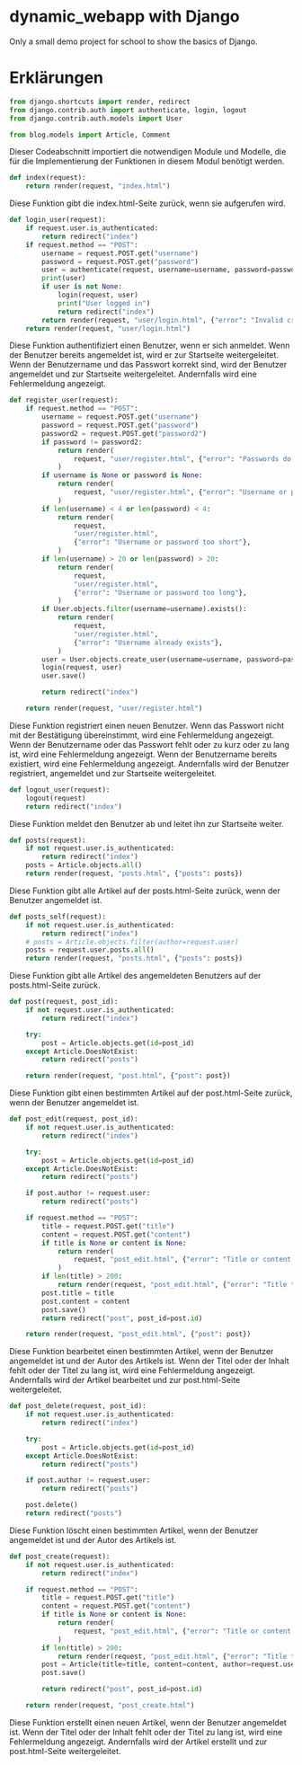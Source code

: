 # dynamic_webapp with Django
Only a small demo project for school to show the basics of Django.

# Erklärungen
```python
from django.shortcuts import render, redirect
from django.contrib.auth import authenticate, login, logout
from django.contrib.auth.models import User

from blog.models import Article, Comment


```
Dieser Codeabschnitt importiert die notwendigen Module und Modelle, die für die Implementierung der Funktionen in diesem Modul benötigt werden.

```python
def index(request):
    return render(request, "index.html")
```
Diese Funktion gibt die index.html-Seite zurück, wenn sie aufgerufen wird.

```python
def login_user(request):
    if request.user.is_authenticated:
        return redirect("index")
    if request.method == "POST":
        username = request.POST.get("username")
        password = request.POST.get("password")
        user = authenticate(request, username=username, password=password)
        print(user)
        if user is not None:
            login(request, user)
            print("User logged in")
            return redirect("index")
        return render(request, "user/login.html", {"error": "Invalid credentials"})
    return render(request, "user/login.html")
```
Diese Funktion authentifiziert einen Benutzer, wenn er sich anmeldet. Wenn der Benutzer bereits angemeldet ist, wird er zur Startseite weitergeleitet. Wenn der Benutzername und das Passwort korrekt sind, wird der Benutzer angemeldet und zur Startseite weitergeleitet. Andernfalls wird eine Fehlermeldung angezeigt.

```python
def register_user(request):
    if request.method == "POST":
        username = request.POST.get("username")
        password = request.POST.get("password")
        password2 = request.POST.get("password2")
        if password != password2:
            return render(
                request, "user/register.html", {"error": "Passwords do not match"}
            )
        if username is None or password is None:
            return render(
                request, "user/register.html", {"error": "Username or password missing"}
            )
        if len(username) < 4 or len(password) < 4:
            return render(
                request,
                "user/register.html",
                {"error": "Username or password too short"},
            )
        if len(username) > 20 or len(password) > 20:
            return render(
                request,
                "user/register.html",
                {"error": "Username or password too long"},
            )
        if User.objects.filter(username=username).exists():
            return render(
                request,
                "user/register.html",
                {"error": "Username already exists"},
            )
        user = User.objects.create_user(username=username, password=password)
        login(request, user)
        user.save()

        return redirect("index")

    return render(request, "user/register.html")
```
Diese Funktion registriert einen neuen Benutzer. Wenn das Passwort nicht mit der Bestätigung übereinstimmt, wird eine Fehlermeldung angezeigt. Wenn der Benutzername oder das Passwort fehlt oder zu kurz oder zu lang ist, wird eine Fehlermeldung angezeigt. Wenn der Benutzername bereits existiert, wird eine Fehlermeldung angezeigt. Andernfalls wird der Benutzer registriert, angemeldet und zur Startseite weitergeleitet.

```python
def logout_user(request):
    logout(request)
    return redirect("index")
```
Diese Funktion meldet den Benutzer ab und leitet ihn zur Startseite weiter.

```python
def posts(request):
    if not request.user.is_authenticated:
        return redirect("index")
    posts = Article.objects.all()
    return render(request, "posts.html", {"posts": posts})
```
Diese Funktion gibt alle Artikel auf der posts.html-Seite zurück, wenn der Benutzer angemeldet ist.

```python
def posts_self(request):
    if not request.user.is_authenticated:
        return redirect("index")
    # posts = Article.objects.filter(author=request.user)
    posts = request.user.posts.all()
    return render(request, "posts.html", {"posts": posts})
```
Diese Funktion gibt alle Artikel des angemeldeten Benutzers auf der posts.html-Seite zurück.

```python
def post(request, post_id):
    if not request.user.is_authenticated:
        return redirect("index")

    try:
        post = Article.objects.get(id=post_id)
    except Article.DoesNotExist:
        return redirect("posts")

    return render(request, "post.html", {"post": post})
```
Diese Funktion gibt einen bestimmten Artikel auf der post.html-Seite zurück, wenn der Benutzer angemeldet ist.

```python
def post_edit(request, post_id):
    if not request.user.is_authenticated:
        return redirect("index")

    try:
        post = Article.objects.get(id=post_id)
    except Article.DoesNotExist:
        return redirect("posts")

    if post.author != request.user:
        return redirect("posts")

    if request.method == "POST":
        title = request.POST.get("title")
        content = request.POST.get("content")
        if title is None or content is None:
            return render(
                request, "post_edit.html", {"error": "Title or content missing"}
            )
        if len(title) > 200:
            return render(request, "post_edit.html", {"error": "Title too long"})
        post.title = title
        post.content = content
        post.save()
        return redirect("post", post_id=post.id)

    return render(request, "post_edit.html", {"post": post})
```
Diese Funktion bearbeitet einen bestimmten Artikel, wenn der Benutzer angemeldet ist und der Autor des Artikels ist. Wenn der Titel oder der Inhalt fehlt oder der Titel zu lang ist, wird eine Fehlermeldung angezeigt. Andernfalls wird der Artikel bearbeitet und zur post.html-Seite weitergeleitet.

```python
def post_delete(request, post_id):
    if not request.user.is_authenticated:
        return redirect("index")

    try:
        post = Article.objects.get(id=post_id)
    except Article.DoesNotExist:
        return redirect("posts")

    if post.author != request.user:
        return redirect("posts")

    post.delete()
    return redirect("posts")
```
Diese Funktion löscht einen bestimmten Artikel, wenn der Benutzer angemeldet ist und der Autor des Artikels ist.

```python
def post_create(request):
    if not request.user.is_authenticated:
        return redirect("index")

    if request.method == "POST":
        title = request.POST.get("title")
        content = request.POST.get("content")
        if title is None or content is None:
            return render(
                request, "post_edit.html", {"error": "Title or content missing"}
            )
        if len(title) > 200:
            return render(request, "post_edit.html", {"error": "Title too long"})
        post = Article(title=title, content=content, author=request.user)
        post.save()

        return redirect("post", post_id=post.id)

    return render(request, "post_create.html")
```
Diese Funktion erstellt einen neuen Artikel, wenn der Benutzer angemeldet ist. Wenn der Titel oder der Inhalt fehlt oder der Titel zu lang ist, wird eine Fehlermeldung angezeigt. Andernfalls wird der Artikel erstellt und zur post.html-Seite weitergeleitet.
